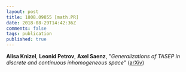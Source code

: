 ```yaml
---
layout: post
title: 1808.09855 [math.PR]
date: 2018-08-29T14:42:36Z
comments: false
tags: publication
published: true
---
```


<b>Alisa Knizel</b>, <b>Leonid Petrov</b>, <b>Axel Saenz</b>, "<i>Generalizations of TASEP in discrete and continuous inhomogeneous space</i>" ([arXiv](http://arxiv.org/abs/1808.09855v1))

